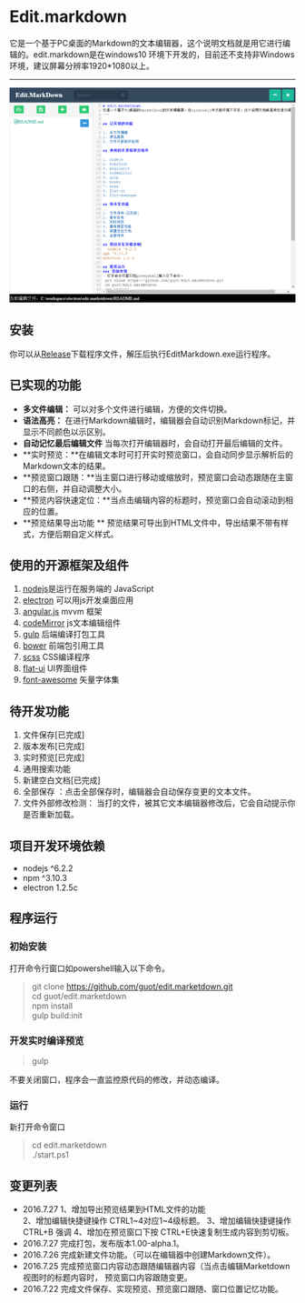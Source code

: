 # Edit.markdown
它是一个基于PC桌面的Markdown的文本编辑器，这个说明文档就是用它进行编辑的。edit.markdown是在windows10
环境下开发的，目前还不支持非Windows环境，建议屏幕分辨率1920\*1080以上。
***
![Alt text](https://github.com/guot/edit.markdown/blob/master/screenshot/screenshot1.PNG?raw=true)

## 安装


你可以从[Release](https://github.com/guot/edit.marketdown/releases)下载程序文件，解压后执行EditMarkdown.exe运行程序。 

## 已实现的功能
 
* **多文件编辑：** 可以对多个文件进行编辑，方便的文件切换。  
* **语法高亮：** 在进行Markdown编辑时，编辑器会自动识别Markdown标记，并显示不同颜色以示区别。
* **自动记忆最后编辑文件** 当每次打开编辑器时，会自动打开最后编辑的文件。
* **实时预览：**在编辑文本时可打开实时预览窗口，会自动同步显示解析后的Markdown文本的结果。
* **预览窗口跟随：**当主窗口进行移动或缩放时，预览窗口会动态跟随在主窗口的右侧，并自动调整大小。
* **预览内容快速定位：**当点击编辑内容的标题时，预览窗口会自动滚动到相应的位置。
* **预览结果导出功能 ** 预览结果可导出到HTML文件中，导出结果不带有样式，方便后期自定义样式。

## 使用的开源框架及组件

1. [nodejs](https://nodejs.org)是运行在服务端的 JavaScript
2. [electron](http://electron.atom.io/) 可以用js开发桌面应用
3. [angular.js](https://github.com/angular/angular.js) mvvm 框架
4. [codeMirror](http://codemirror.net/) js文本编辑组件
5. [gulp](http://gulpjs.com/) 后端编译打包工具
6. [bower](https://bower.io/) 前端包引用工具
7. [scss](http://sass-lang.com/) CSS编译程序
8. [flat-ui](http://www.flat-ui.com/) UI界面组件
9. [font-awesome](http://fontawesome.io/) 矢量字体集

## 待开发功能

1. 文件保存[已完成]
2. 版本发布[已完成]
3. 实时预览[已完成]
4. 通用搜索功能
5. 新建空白文档[已完成]
6. 全部保存 ：点击全部保存时，编辑器会自动保存变更的文本文件。
7. 文件外部修改检测： 当打的文件，被其它文本编辑器修改后，它会自动提示你是否重新加载。
 
## 项目开发环境依赖

 
- nodejs ^6.2.2    
- npm ^3.10.3      
- electron 1.2.5c
 

## 程序运行
### 初始安装
 打开命令行窗口如powershell输入以下命令。   
> git clone https://github.com/guot/edit.marketdown.git   
> cd guot/edit.marketdown   
> npm install   
> gulp  build:init   

### 开发实时编译预览

> gulp   
   

不要关闭窗口，程序会一直监控原代码的修改，并动态编译。
### 运行
新打开命令窗口
 
 >cd edit.marketdown   
 >./start.ps1   
 

## 变更列表
- 2016.7.27 
      1、增加导出预览结果到HTML文件的功能  
      2、增加编辑快捷键操作 CTRL1~4对应1~4级标题。
      3、增加编辑快捷键操作 CTRL+B 强调
      4、增加在预览窗口下按 CTRL+E快速复制生成内容到剪切板。 
- 2016.7.27 完成打包，发布版本1.00-alpha.1。
- 2016.7.26 完成新建文件功能。（可以在编辑器中创建Markdown文件）。
- 2016.7.25 完成预览窗口内容动态跟随编辑器内容（当点击编辑Marketdown视图时的标题内容时，
预览窗口内容跟随变更。   
- 2016.7.22 完成文件保存、实现预览、预览窗口跟随、窗口位置记忆功能。






